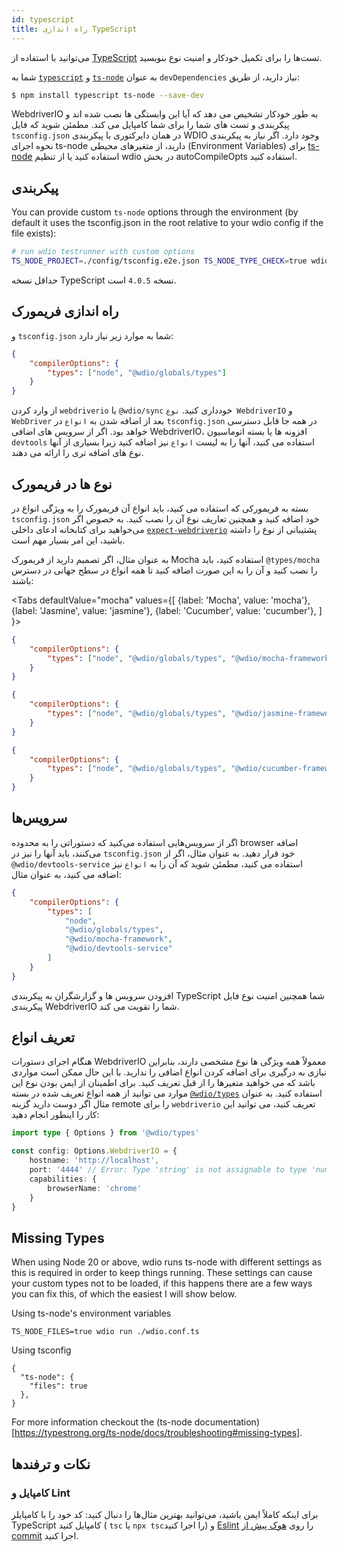 ```yaml
---
id: typescript
title: راه اندازی TypeScript
---
```


می‌توانید با استفاده از [TypeScript](http://www.typescriptlang.org) تست‌ها را برای تکمیل خودکار و امنیت نوع بنویسید.

شما به [`typescript`](https://github.com/microsoft/TypeScript) و [`ts-node`](https://github.com/TypeStrong/ts-node) به عنوان `devDependencies` نیاز دارید، از طریق:

```bash npm2yarn
$ npm install typescript ts-node --save-dev
```

WebdriverIO به طور خودکار تشخیص می دهد که آیا این وابستگی ها نصب شده اند و پیکربندی و تست های شما را برای شما کامپایل می کند. مطمئن شوید که فایل `tsconfig.json` در همان دایرکتوری با پیکربندی WDIO وجود دارد. اگر نیاز به پیکربندی نحوه اجرای ts-node دارید، از متغیرهای محیطی (Environment Variables) برای [ts-node](https://www.npmjs.com/package/ts-node#options) استفاده کنید یا از تنظیم wdio در بخش autoCompileOpts استفاده کنید.

## پیکربندی

You can provide custom `ts-node` options through the environment (by default it uses the tsconfig.json in the root relative to your wdio config if the file exists):

```sh
# run wdio testrunner with custom options
TS_NODE_PROJECT=./config/tsconfig.e2e.json TS_NODE_TYPE_CHECK=true wdio run wdio.conf.ts
```

حداقل نسخه TypeScript نسخه `4.0.5` است.

## راه اندازی فریمورک

و `tsconfig.json` شما به موارد زیر نیاز دارد:

```json title="tsconfig.json"
{
    "compilerOptions": {
        "types": ["node", "@wdio/globals/types"]
    }
}
```

از وارد کردن `webdriverio` یا `@wdio/sync` خودداری کنید. `نوع WebdriverIO` و `WebDriver` بعد از اضافه شدن به `انواع` در `tsconfig.json` در همه جا قابل دسترسی خواهد بود. اگر از سرویس های اضافی WebdriverIO، افزونه ها یا بسته اتوماسیون `devtools` استفاده می کنید، آنها را به لیست `انواع` نیز اضافه کنید زیرا بسیاری از آنها نوع های اضافه تری را ارائه می دهند.

## نوع ها در فریمورک

بسته به فریمورکی که استفاده می کنید، باید انواع آن فریمورک را به ویژگی انواع در `tsconfig.json` خود اضافه کنید و همچنین تعاریف نوع آن را نصب کنید. به خصوص اگر می‌خواهید برای کتابخانه ادعای داخلی [`expect-webdriverio`](https://www.npmjs.com/package/expect-webdriverio) پشتیبانی از نوع را داشته باشید، این امر بسیار مهم است.

به عنوان مثال، اگر تصمیم دارید از فریمورک Mocha استفاده کنید، باید `@types/mocha` را نصب کنید و آن را به این صورت اضافه کنید تا همه انواع در سطح جهانی در دسترس باشند:

<Tabs
  defaultValue="mocha"
  values={[
    {label: 'Mocha', value: 'mocha'},
 {label: 'Jasmine', value: 'jasmine'},
 {label: 'Cucumber', value: 'cucumber'},
 ]
}>
<TabItem value="mocha">

```json title="tsconfig.json"
{
    "compilerOptions": {
        "types": ["node", "@wdio/globals/types", "@wdio/mocha-framework"]
    }
}
```

</TabItem>
<TabItem value="jasmine">

```json title="tsconfig.json"
{
    "compilerOptions": {
        "types": ["node", "@wdio/globals/types", "@wdio/jasmine-framework"]
    }
}
```

</TabItem>
<TabItem value="cucumber">

```json title="tsconfig.json"
{
    "compilerOptions": {
        "types": ["node", "@wdio/globals/types", "@wdio/cucumber-framework"]
    }
}
```

</TabItem>
</Tabs>

## سرویس‌ها

اگر از سرویس‌هایی استفاده می‌کنید که دستوراتی را به محدوده browser اضافه می‌کنند، باید آنها را نیز در `tsconfig.json` خود قرار دهید. به عنوان مثال، اگر از `@wdio/devtools-service` استفاده می کنید، مطمئن شوید که آن را به `انواع` نیز اضافه می کنید، به عنوان مثال:

```json title="tsconfig.json"
{
    "compilerOptions": {
        "types": [
            "node",
            "@wdio/globals/types",
            "@wdio/mocha-framework",
            "@wdio/devtools-service"
        ]
    }
}
```

افزودن سرویس ها و گزارشگران به پیکربندی TypeScript شما همچنین امنیت نوع فایل پیکربندی WebdriverIO شما را تقویت می کند.

## تعریف انواع

هنگام اجرای دستورات WebdriverIO معمولاً همه ویژگی ها نوع مشخصی دارند، بنابراین نیازی به درگیری برای اضافه کردن انواع اضافی را ندارید. با این حال ممکن است مواردی باشد که می خواهید متغیرها را از قبل تعریف کنید. برای اطمینان از ایمن بودن نوع این موارد می توانید از همه انواع تعریف شده در بسته [`@wdio/types`](https://www.npmjs.com/package/@wdio/types) استفاده کنید. به عنوان مثال اگر دوست دارید گزینه remote را برای `webdriverio` تعریف کنید، می توانید این کار را اینطور انجام دهید:

```ts
import type { Options } from '@wdio/types'

const config: Options.WebdriverIO = {
    hostname: 'http://localhost',
    port: '4444' // Error: Type 'string' is not assignable to type 'number'.ts(2322)
    capabilities: {
        browserName: 'chrome'
    }
}
```

## Missing Types

When using Node 20 or above, wdio runs ts-node with different settings as this is required in order to keep things running. These settings can cause your custom types not to be loaded, if this happens there are a few ways you can fix this, of which the easiest I will show below.

Using ts-node's environment variables
```
TS_NODE_FILES=true wdio run ./wdio.conf.ts
```

Using tsconfig
```
{
  "ts-node": {
    "files": true
  },
}
```

For more information checkout the (ts-node documentation)[https://typestrong.org/ts-node/docs/troubleshooting#missing-types].

## نکات و ترفندها

### کامپایل و Lint

برای اینکه کاملاً ایمن باشید، می‌توانید بهترین مثال‌ها را دنبال کنید: کد خود را با کامپایلر TypeScript کامپایل کنید ( `tsc` یا `npx tsc`را اجرا کنید) و [Eslint](https://www.npmjs.com/package/@typescript-eslint/eslint-plugin) را روی [هوک پیش از commit](https://github.com/typicode/husky) اجرا کنید.
